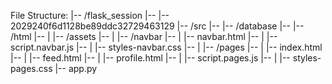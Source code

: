 File Structure:
|--     /flask_session
|--     |--     2029240f6d1128be89ddc32729463129
|--     /src
|--     |-- /database
|--     |-- /html
|--     |   |-- /assets
|--     |   |-- /navbar
|--     |       |-- navbar.html
|--     |       |-- script.navbar.js
|--     |       |-- styles-navbar.css
|--     |   |-- /pages
|--     |       |-- index.html
|--     |       |-- feed.html
|--     |       |-- profile.html
|--     |       |-- script.pages.js
|--     |       |-- styles-pages.css
|--     app.py